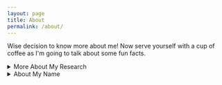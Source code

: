 ```yaml
---
layout: page
title: About
permalink: /about/
---
```


Wise decision to know more about me! 
Now serve yourself with a cup of coffee as I'm going to talk about some fun facts.
<br>

<html>

<head>
  <link rel="stylesheet" type="text/css" href="assets/css/style.css">
</head>
<details>
<summary>More About My Research</summary>
<p>
Fascinated by the power of machine intelligence and concerned about the challenges faced by humans on the path to the AI era, I started my exploration of machine learning a few years ago. My research objective is twofold:
<br>
<br>
- First, to develop efficient algorithm for machine intelligence. The large amount of data and computing resource needed for training hamper the development of powerful machine intelligence. Data efficient and computationally efficient algorithms are needed to solve this problem.
<br>
<br>
- Second, to bridge the gap between research and practical application. Despite the theoretical guarantee for the power of neural networks (NN), models based on NN underperform traditional methods in terms of stability and robustness in many important areas like robotics. Further work is needed to utilize mathematically powerful models in real-world applications.
<br> 
<br>
<font color='DeepSkyBlue'> Hope you enjoy the first paragraph of my personal statement for graduate application. If not, it doesn't matter. I myself don't like it very much lol. </font>
<br> 
<br>
OK, everybody once or more heared about the power of Deep Learning and Artificial Intelligence. Machines do better image classification and language translation. Machines beat human players at Go and at MOBA games. Is that true? Yes, under the condition that you have countless computing resource and high-quality data. However, in most cases...
<br>
<br>
<img src="../assets/img/ai.jpg">
<br>
<br>
It seems cats are more likely to take over the world...
<br>
<br>
The success of machine learning is limited. The low data efficiency, high conputing cost and safety risk hamper the launch of machine learning systems (especially reinforcement learning systems) in industrial scenarios. Here are some questions I particularly curious about.
<br>
<br>
<b>How to take full advantage of data to achieve efficient learning?</b>
<br>
<br>
Learning with simulator is cheap, as one can generate huge amount of data without worrying about the cost. However, real data is expensive. Learning from imperfect data (limited, corrupted, imbalancd, distributionally shifted) is challanging. How can we handle these issues?
<br>
<br>
Another aspect of this problem is about the broad <b>data</b>, which refers to encoded knowledge from human or from prior learning experience. How to generate and encode these kind of knowledge? How to efficiently transfer it across models and tasks?
<br>
<br>
<b>How to construct safe and robust policy with limited data?</b>
<br>
<br>
Agents are sensitive to environment shift, and in multi-agent gaming, to adversarial policy. Sufficient data helps to ease these issues, but the truth is data is expensive, especially in practical scenarios. We need to design rules to constrain the agent during training. How to efficiently combine rules with training? How to automatically balance between constraint and learning?
<br>
<br>
There is still a long way for me to go before I can thoroughly answer any of these questions. My research will center on these Qs. And I'll update this part with new Qs or some As from time to time. 
</p>
</details>


<details>
<summary>About My Name</summary>
<p>
My Chinese name, 千里(Qianli), pronunced like ['tʃiænli], a little difficult for native English speakers according to my exerience in the US. 千里 is a Chinese unit of distance and 1 千里 is about 311 miles. This is exactly where my instagram ID <a href='https://www.instagram.com/about311miles/'> @about311miles </a>comes from.
<br>
<br>
My favorite English name is Peter. I was 11 and my English teacher gave this name to me. She told me Peter is a name for clever boys. (teacher Reacoo! you do have an eye! miss u so much!). Besides, I'm always a big fan of Spider Man. So I keep this name with me, waiting for my time to save the world! (who knows :))
</p>
</details>

</html>

